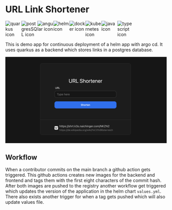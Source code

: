 # URL Link Shortener

<p style="display: flex">
<img src="https://icon.icepanel.io/Technology/png-shadow-512/Quarkus.png" alt="quarkus icon" width="50"/>
<img src="https://icon.icepanel.io/Technology/svg/PostgresSQL.svg" alt="postgresSQL icon" width="50"/>
<img src="https://icon.icepanel.io/Technology/svg/Angular.svg" alt="angular icon" width="50"/>
<img src="https://icon.icepanel.io/Technology/png-shadow-512/Helm.png" alt="helm icon" width="50"/>
<img src="https://icon.icepanel.io/Technology/svg/Docker.svg" alt="docker icon" width="50"/>
<img src="https://icon.icepanel.io/Technology/svg/Kubernetes.svg" alt="kubernetes icon" width="50"/>
<img src="https://icon.icepanel.io/Technology/svg/Java.svg" alt="java icon" width="50"/>
<img src="https://icon.icepanel.io/Technology/svg/TypeScript.svg" alt="typescript icon" width="50"/>
</p>

This is demo app for continuous deployment of a helm app with argo cd. It uses quarkus as a backend which stores links in a postgres database.

![](docs/screenshot.png)

## Workflow

When a contributor commits on the main branch a github action gets triggered. This github actions creates new images for the backend and frontend and tags them with the first eight characters of the commit hash. After both images are pushed to the registry another workflow get triggered which updates the version of the application in the helm chart `values.yml`. There also exists another trigger for when a tag gets pushed which will also update values file.